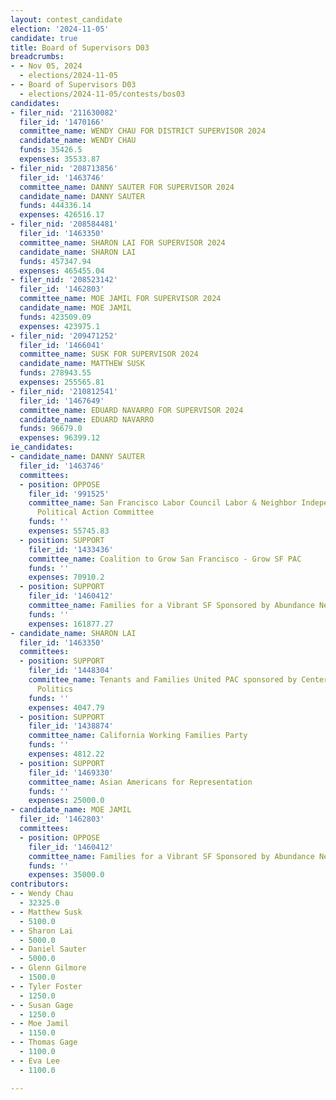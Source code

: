 ```yaml
---
layout: contest_candidate
election: '2024-11-05'
candidate: true
title: Board of Supervisors D03
breadcrumbs:
- - Nov 05, 2024
  - elections/2024-11-05
- - Board of Supervisors D03
  - elections/2024-11-05/contests/bos03
candidates:
- filer_nid: '211630082'
  filer_id: '1470166'
  committee_name: WENDY CHAU FOR DISTRICT SUPERVISOR 2024
  candidate_name: WENDY CHAU
  funds: 35426.5
  expenses: 35533.87
- filer_nid: '208713856'
  filer_id: '1463746'
  committee_name: DANNY SAUTER FOR SUPERVISOR 2024
  candidate_name: DANNY SAUTER
  funds: 444336.14
  expenses: 426516.17
- filer_nid: '208584481'
  filer_id: '1463350'
  committee_name: SHARON LAI FOR SUPERVISOR 2024
  candidate_name: SHARON LAI
  funds: 457347.94
  expenses: 465455.04
- filer_nid: '208523142'
  filer_id: '1462803'
  committee_name: MOE JAMIL FOR SUPERVISOR 2024
  candidate_name: MOE JAMIL
  funds: 423509.09
  expenses: 423975.1
- filer_nid: '209471252'
  filer_id: '1466041'
  committee_name: SUSK FOR SUPERVISOR 2024
  candidate_name: MATTHEW SUSK
  funds: 278943.55
  expenses: 255565.81
- filer_nid: '210812541'
  filer_id: '1467649'
  committee_name: EDUARD NAVARRO FOR SUPERVISOR 2024
  candidate_name: EDUARD NAVARRO
  funds: 96679.0
  expenses: 96399.12
ie_candidates:
- candidate_name: DANNY SAUTER
  filer_id: '1463746'
  committees:
  - position: OPPOSE
    filer_id: '991525'
    committee_name: San Francisco Labor Council Labor & Neighbor Independent Expenditure
      Political Action Committee
    funds: ''
    expenses: 55745.83
  - position: SUPPORT
    filer_id: '1433436'
    committee_name: Coalition to Grow San Francisco - Grow SF PAC
    funds: ''
    expenses: 70910.2
  - position: SUPPORT
    filer_id: '1460412'
    committee_name: Families for a Vibrant SF Sponsored by Abundance Network
    funds: ''
    expenses: 161877.27
- candidate_name: SHARON LAI
  filer_id: '1463350'
  committees:
  - position: SUPPORT
    filer_id: '1448304'
    committee_name: Tenants and Families United PAC sponsored by Center for Empowered
      Politics
    funds: ''
    expenses: 4047.79
  - position: SUPPORT
    filer_id: '1438874'
    committee_name: California Working Families Party
    funds: ''
    expenses: 4812.22
  - position: SUPPORT
    filer_id: '1469330'
    committee_name: Asian Americans for Representation
    funds: ''
    expenses: 25000.0
- candidate_name: MOE JAMIL
  filer_id: '1462803'
  committees:
  - position: OPPOSE
    filer_id: '1460412'
    committee_name: Families for a Vibrant SF Sponsored by Abundance Network
    funds: ''
    expenses: 35000.0
contributors:
- - Wendy Chau
  - 32325.0
- - Matthew Susk
  - 5100.0
- - Sharon Lai
  - 5000.0
- - Daniel Sauter
  - 5000.0
- - Glenn Gilmore
  - 1500.0
- - Tyler Foster
  - 1250.0
- - Susan Gage
  - 1250.0
- - Moe Jamil
  - 1150.0
- - Thomas Gage
  - 1100.0
- - Eva Lee
  - 1100.0

---
```


